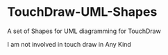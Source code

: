 # TouchDraw-UML-Shapes
A set of Shapes for UML diagramming for TouchDraw 

I am not involved in touch draw in Any Kind